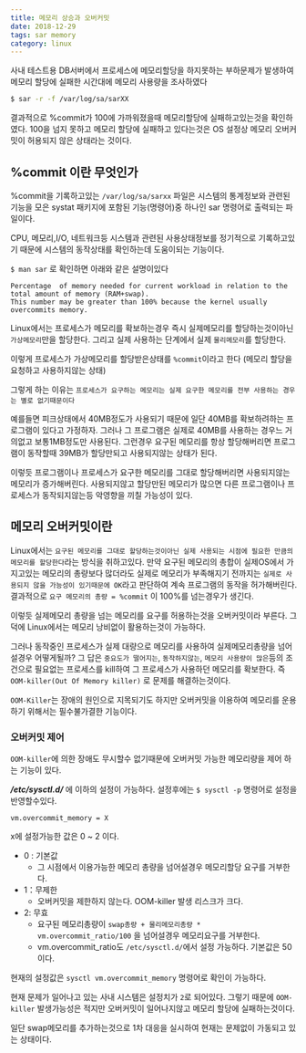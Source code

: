 ```yaml
---
title: 메모리 상승과 오버커밋 
date: 2018-12-29
tags: sar memory
category: linux
---
```


사내 테스트용 DB서버에서 프로세스에 메모리할당을 하지못하는 부하문제가 발생하여 메모리 할당에 실패한 시간대에 메모리 사용량을 조사하였다
```bash
$ sar -r -f /var/log/sa/sarXX
```
결과적으로 %commit가 100에 가까워졌을때 메모리할당에 실패하고있는것을 확인하였다.
100을 넘지 못하고 메모리 할당에 실패하고 있다는것은 OS 설정상 메모리 오버커밋이 허용되지 않은 상태라는 것이다. 


## %commit 이란 무엇인가
%commit을 기록하고있는 `/var/log/sa/sarxx` 파일은 시스템의 통계정보와 관련된 기능을 모은 systat 패키지에 포함된 기능(명령어)중 하나인 sar 명령어로 출력되는 파일이다.

CPU, 메모리,I/O, 네트워크등 시스템과 관련된 사용상태정보를 정기적으로 기록하고있기 때문에 시스템의 동작상태를 확인하는데 도움이되는 기능이다.

`$ man sar` 로 확인하면 아래와 같은 설명이있다

```
Percentage  of memory needed for current workload in relation to the total amount of memory (RAM+swap).  
This number may be greater than 100% because the kernel usually overcommits memory.
```

Linux에서는 프로세스가 메모리를 확보하는경우 즉시 실제메모리를 할당하는것이아닌 `가상메모리`만을 할당한다. 그리고 실제 사용하는 단계에서 실제 `물리메모리`를 할당한다.

이렇게 프로세스가 가상메모리를 할당받은상태를 `%commit`이라고 한다
(메모리 할당을 요청하고 사용하지않는 상태)

그렇게 하는 이유는 `프로세스가 요구하는 메모리는 실제 요구한 메모리를 전부 사용하는 경우는 별로 없기때문이다`

예를들면 피크상태에서 40MB정도가 사용되기 때문에 일단 40MB를 확보하려하는 프로그램이 있다고 가정하자.
그러나 그 프로그램은 실제로 40MB를 사용하는 경우느 거의없고 보통1MB정도만 사용된다.
그런경우 요구된 메모리를 항상 할당해버리면 프로그램이 동작할때 39MB가 할당만되고 사용되지않는 상태가 된다.

이렇듯 프로그램이나 프로세스가 요구한 메모리를 그대로 할당해버리면 사용되지않는 메모리가 증가해버린다.
사용되지않고 할당만된 메모리가 많으면 다른 프로그램이나 프로세스가 동작되지않는등 악영향을 끼칠 가능성이 있다.


## 메모리 오버커밋이란
Linux에서는 `요구된 메모리를 그대로 할당하는것이아닌 실제 사용되는 시점에 필요한 만큼의 메모리를 할당한다`라는 방식을 취하고있다.
만약 요구된 메모리의 총합이 실제OS에서 가지고있는 메모리의 총량보다 많더라도 실제로 메모리가 부족해지기 전까지는 `실제로 사용되지 않을 가능성이 있기때문에 OK`라고 판단하여 계속 프로그램의 동작을 허가해버린다. 결과적으로 `요구 메모리의 총량 = %commit` 이 100%를 넘는경우가 생긴다.

이렇듯 실제메모리 총량을 넘는 메모리를 요구를 허용하는것을 오버커밋이라 부른다.
그덕에 Linux에서는 메모리 낭비없이 활용하는것이 가능하다.

그러나 동작중인 프로세스가 실제 대량으로 메모리를 사용하여 실제메모리총량을 넘어설경우 어떻게될까?
그 답은 `중요도가 떨어지는`, `동작하지않는`, `메모리 사용량이 많은`등의 조건으로 필요없는 프로세스를 kill하여 그 프로세스가 사용하던 메모리를 확보한다.
즉 `OOM-killer(Out Of Memory killer)` 로 문제를 해결하는것이다.

`OOM-Killer`는 장애의 원인으로 지목되기도 하지만 오버커밋을 이용하여 메모리를 운용하기 위해서는 필수불가결한 기능이다.

### 오버커밋 제어
`OOM-killer`에 의한 장애도 무시할수 없기때문에 오버커밋 가능한 메모리량을 제어 하는 기능이 있다.

__*/etc/sysctl.d/*__ 에 이하의 설정이 가능하다. 설정후에는 `$ sysctl -p` 명령어로 설정을 반영할수있다.

```
vm.overcommit_memory = X
```
x에 설정가능한 값은 0 ~ 2 이다.
*  0 : 기본값
    * 그 시점에서 이용가능한 메모리 총량을 넘어설경우 메모리할당 요구를 거부한다.
* 1：무제한
    * 오버커밋을 제한하지 않는다. OOM-killer 발생 리스크가 크다.
* 2: 무효
    * 요구된 메모리총량이 `swap총량 + 물리메모리총량 * vm.overcommit_ratio/100` 을 넘어설경우 메모리요구를 거부한다. 
    * vm.overcommit_ratio도 `/etc/sysctl.d/`에서 설정 가능하다. 기본값은 50이다.

현재의 설정값은 `sysctl vm.overcommit_memory` 명령어로 확인이 가능하다.

현재 문제가 일어나고 있는 사내 시스템은 설정치가 `2`로 되어있다. 그렇기 때문에 `OOM-killer` 발생가능성은 적지만 오버커밋이 일어나지않고 메모리 할당에 실패하는것이다.

일단 swap메모리를 추가하는것으로 1차 대응을 실시하여 현재는 문제없이 가동되고 있는 상태이다. 


